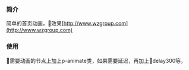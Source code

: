 ### 简介

简单的首页动画，效果[http://www.wzgroup.com](http://www.wzgroup.com)

### 使用

需要动画的节点上加上p-animate类，如果需要延迟，再加上delay300等。